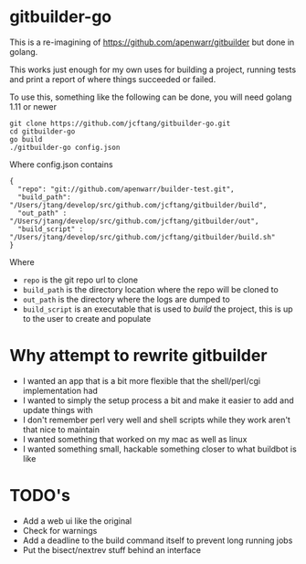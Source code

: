 # gitbuilder-go

This is a re-imagining of https://github.com/apenwarr/gitbuilder
but done in golang.

This works just enough for my own uses for building a project,
running tests and print a report of where things succeeded or failed.

To use this, something like the following can be done, you will
need golang 1.11 or newer

    git clone https://github.com/jcftang/gitbuilder-go.git
    cd gitbuilder-go
    go build
    ./gitbuilder-go config.json

Where config.json contains

    {
      "repo": "git://github.com/apenwarr/builder-test.git",
      "build_path": "/Users/jtang/develop/src/github.com/jcftang/gitbuilder/build",
      "out_path" : "/Users/jtang/develop/src/github.com/jcftang/gitbuilder/out",
      "build_script" : "/Users/jtang/develop/src/github.com/jcftang/gitbuilder/build.sh"
    }

Where 

* `repo` is the git repo url to clone 
* `build_path` is the directory location where the repo will be cloned to
* `out_path` is the directory where the logs are dumped to
* `build_script` is an executable that is used to *build* the project, this is up to the user to create and populate

# Why attempt to rewrite gitbuilder

* I wanted an app that is a bit more flexible that the shell/perl/cgi implementation had
* I wanted to simply the setup process a bit and make it easier to add and update things with
* I don't remember perl very well and shell scripts while they work aren't that nice to maintain
* I wanted something that worked on my mac as well as linux
* I wanted something small, hackable something closer to what buildbot is like

# TODO's

* Add a web ui like the original
* Check for warnings
* Add a deadline to the build command itself to prevent long running jobs
* Put the bisect/nextrev stuff behind an interface
